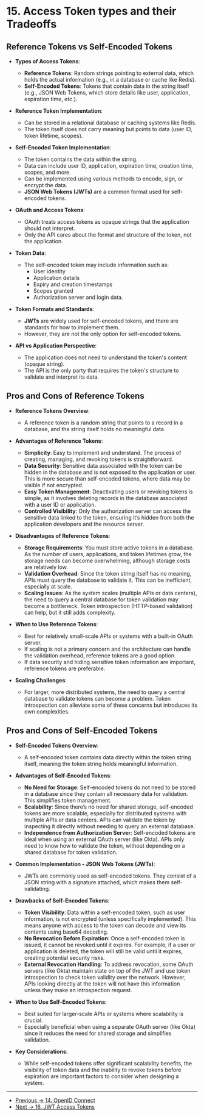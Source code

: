 # 15. Access Token types and their Tradeoffs

## Reference Tokens vs Self-Encoded Tokens

- **Types of Access Tokens**:

  - **Reference Tokens**: Random strings pointing to external data, which holds the actual information (e.g., in a database or cache like Redis).
  - **Self-Encoded Tokens**: Tokens that contain data in the string itself (e.g., JSON Web Tokens, which store details like user, application, expiration time, etc.).

- **Reference Token Implementation**:

  - Can be stored in a relational database or caching systems like Redis.
  - The token itself does not carry meaning but points to data (user ID, token lifetime, scopes).

- **Self-Encoded Token Implementation**:

  - The token contains the data within the string.
  - Data can include user ID, application, expiration time, creation time, scopes, and more.
  - Can be implemented using various methods to encode, sign, or encrypt the data.
  - **JSON Web Tokens (JWTs)** are a common format used for self-encoded tokens.

- **OAuth and Access Tokens**:

  - OAuth treats access tokens as opaque strings that the application should not interpret.
  - Only the API cares about the format and structure of the token, not the application.

- **Token Data**:

  - The self-encoded token may include information such as:
    - User identity
    - Application details
    - Expiry and creation timestamps
    - Scopes granted
    - Authorization server and login data.

- **Token Formats and Standards**:

  - **JWTs** are widely used for self-encoded tokens, and there are standards for how to implement them.
  - However, they are not the only option for self-encoded tokens.

- **API vs Application Perspective**:
  - The application does not need to understand the token's content (opaque string).
  - The API is the only party that requires the token's structure to validate and interpret its data.

## Pros and Cons of Reference Tokens

- **Reference Tokens Overview**:

  - A reference token is a random string that points to a record in a database, and the string itself holds no meaningful data.

- **Advantages of Reference Tokens**:

  - **Simplicity**: Easy to implement and understand. The process of creating, managing, and revoking tokens is straightforward.
  - **Data Security**: Sensitive data associated with the token can be hidden in the database and is not exposed to the application or user. This is more secure than self-encoded tokens, where data may be visible if not encrypted.
  - **Easy Token Management**: Deactivating users or revoking tokens is simple, as it involves deleting records in the database associated with a user ID or application.
  - **Controlled Visibility**: Only the authorization server can access the sensitive data linked to the token, ensuring it’s hidden from both the application developers and the resource server.

- **Disadvantages of Reference Tokens**:
  - **Storage Requirements**: You must store active tokens in a database. As the number of users, applications, and token lifetimes grow, the storage needs can become overwhelming, although storage costs are relatively low.
  - **Validation Overhead**: Since the token string itself has no meaning, APIs must query the database to validate it. This can be inefficient, especially at scale.
  - **Scaling Issues**: As the system scales (multiple APIs or data centers), the need to query a central database for token validation may become a bottleneck. Token introspection (HTTP-based validation) can help, but it still adds complexity.
- **When to Use Reference Tokens**:

  - Best for relatively small-scale APIs or systems with a built-in OAuth server.
  - If scaling is not a primary concern and the architecture can handle the validation overhead, reference tokens are a good option.
  - If data security and hiding sensitive token information are important, reference tokens are preferable.

- **Scaling Challenges**:
  - For larger, more distributed systems, the need to query a central database to validate tokens can become a problem. Token introspection can alleviate some of these concerns but introduces its own complexities.

## Pros and Cons of Self-Encoded Tokens

- **Self-Encoded Tokens Overview**:

  - A self-encoded token contains data directly within the token string itself, meaning the token string holds meaningful information.

- **Advantages of Self-Encoded Tokens**:

  - **No Need for Storage**: Self-encoded tokens do not need to be stored in a database since they contain all necessary data for validation. This simplifies token management.
  - **Scalability**: Since there’s no need for shared storage, self-encoded tokens are more scalable, especially for distributed systems with multiple APIs or data centers. APIs can validate the token by inspecting it directly without needing to query an external database.
  - **Independence from Authorization Server**: Self-encoded tokens are ideal when using an external OAuth server (like Okta). APIs only need to know how to validate the token, without depending on a shared database for token validation.

- **Common Implementation - JSON Web Tokens (JWTs)**:

  - JWTs are commonly used as self-encoded tokens. They consist of a JSON string with a signature attached, which makes them self-validating.

- **Drawbacks of Self-Encoded Tokens**:

  - **Token Visibility**: Data within a self-encoded token, such as user information, is not encrypted (unless specifically implemented). This means anyone with access to the token can decode and view its contents using base64 decoding.
  - **No Revocation Before Expiration**: Once a self-encoded token is issued, it cannot be revoked until it expires. For example, if a user or application is deleted, the token will still be valid until it expires, creating potential security risks.
  - **External Revocation Handling**: To address revocation, some OAuth servers (like Okta) maintain state on top of the JWT and use token introspection to check token validity over the network. However, APIs looking directly at the token will not have this information unless they make an introspection request.

- **When to Use Self-Encoded Tokens**:

  - Best suited for larger-scale APIs or systems where scalability is crucial.
  - Especially beneficial when using a separate OAuth server (like Okta) since it reduces the need for shared storage and simplifies validation.

- **Key Considerations**:
  - While self-encoded tokens offer significant scalability benefits, the visibility of token data and the inability to revoke tokens before expiration are important factors to consider when designing a system.

<hr>

- [Previous -> 14. OpenID Connect](14.%20OpenID%20Connect.md)
- [Next -> 16. JWT Access Tokens](16.%20JWT%20Access%20Tokens.md)
